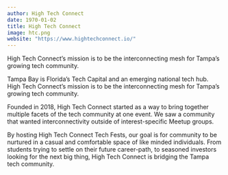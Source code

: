 ```yaml
---
author: High Tech Connect
date: 1970-01-02
title: High Tech Connect
image: htc.png
website: "https://www.hightechconnect.io/"
---
```


High Tech Connect’s mission is to be the interconnecting mesh for Tampa’s growing tech community.


Tampa Bay is Florida’s Tech Capital and an emerging national tech hub. High Tech Connect’s mission is to be the interconnecting mesh for Tampa’s growing tech community.


Founded in 2018, High Tech Connect started as a way to bring together multiple facets of the tech community at one event. We saw a community that wanted interconnectivity outside of interest-specific Meetup groups. 

By hosting High Tech Connect Tech Fests, our goal is for community to be nurtured in a casual and comfortable space of like minded individuals. From students trying to settle on their future career-path, to seasoned investors looking for the next big thing, High Tech Connect is bridging the Tampa tech community.

